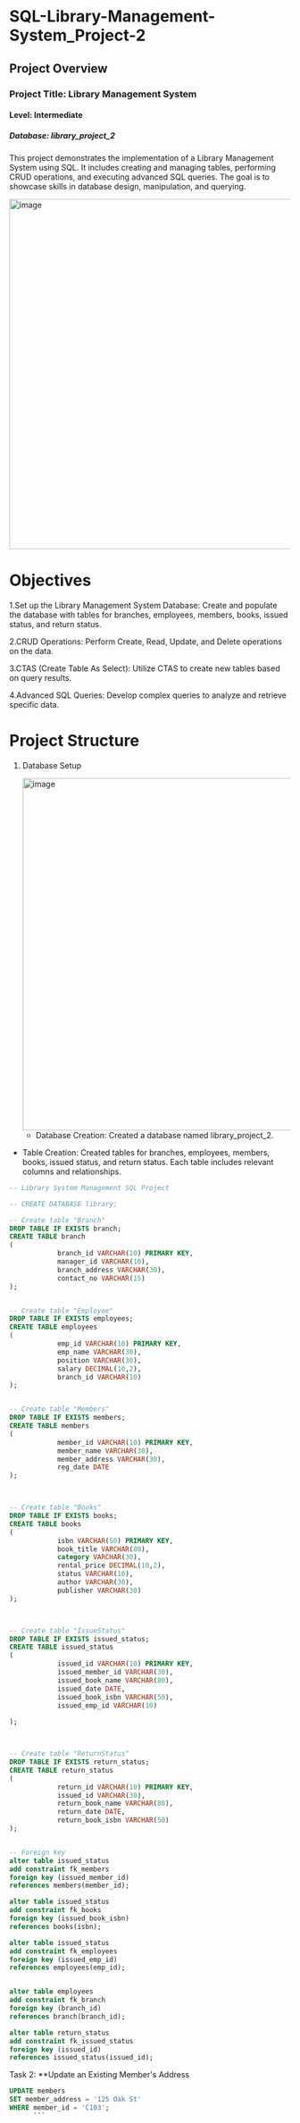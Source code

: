 # SQL-Library-Management-System_Project-2
## Project Overview

### Project Title: Library Management System

#### Level: Intermediate

##### Database: library_project_2

This project demonstrates the implementation of a Library Management System using SQL. It includes creating and managing tables, performing CRUD operations, and executing advanced SQL queries. The goal is to showcase skills in database design, manipulation, and querying.

<img width="1200" height="627" alt="image" src="https://github.com/user-attachments/assets/07d3ff68-106c-4d20-ac73-299918c6d498" />

# Objectives
1.Set up the Library Management System Database: Create and populate the database with tables for branches, employees, members, books, issued status, and return status.

2.CRUD Operations: Perform Create, Read, Update, and Delete operations on the data.

3.CTAS (Create Table As Select): Utilize CTAS to create new tables based on query results.

4.Advanced SQL Queries: Develop complex queries to analyze and retrieve specific data.

# Project Structure

1. Database Setup

   <img width="1101" height="631" alt="image" src="https://github.com/user-attachments/assets/cf3089ed-f78c-4350-b31b-094fffb4d63f" />

   - Database Creation: Created a database named library_project_2.
     
 - Table Creation: Created tables for branches, employees, members, books, issued status, and return status. Each table includes relevant columns and relationships.

``` sql
-- Library System Management SQL Project

-- CREATE DATABASE library;

-- Create table "Branch"
DROP TABLE IF EXISTS branch;
CREATE TABLE branch
(
            branch_id VARCHAR(10) PRIMARY KEY,
            manager_id VARCHAR(10),
            branch_address VARCHAR(30),
            contact_no VARCHAR(15)
);


-- Create table "Employee"
DROP TABLE IF EXISTS employees;
CREATE TABLE employees
(
            emp_id VARCHAR(10) PRIMARY KEY,
            emp_name VARCHAR(30),
            position VARCHAR(30),
            salary DECIMAL(10,2),
            branch_id VARCHAR(10)
);


-- Create table "Members"
DROP TABLE IF EXISTS members;
CREATE TABLE members
(
            member_id VARCHAR(10) PRIMARY KEY,
            member_name VARCHAR(30),
            member_address VARCHAR(30),
            reg_date DATE
);



-- Create table "Books"
DROP TABLE IF EXISTS books;
CREATE TABLE books
(
            isbn VARCHAR(50) PRIMARY KEY,
            book_title VARCHAR(80),
            category VARCHAR(30),
            rental_price DECIMAL(10,2),
            status VARCHAR(10),
            author VARCHAR(30),
            publisher VARCHAR(30)
);



-- Create table "IssueStatus"
DROP TABLE IF EXISTS issued_status;
CREATE TABLE issued_status
(
            issued_id VARCHAR(10) PRIMARY KEY,
            issued_member_id VARCHAR(30),
            issued_book_name VARCHAR(80),
            issued_date DATE,
            issued_book_isbn VARCHAR(50),
            issued_emp_id VARCHAR(10)
          
);



-- Create table "ReturnStatus"
DROP TABLE IF EXISTS return_status;
CREATE TABLE return_status
(
            return_id VARCHAR(10) PRIMARY KEY,
            issued_id VARCHAR(30),
            return_book_name VARCHAR(80),
            return_date DATE,
            return_book_isbn VARCHAR(50)
);


-- Foreign key
alter table issued_status
add constraint fk_members
foreign key (issued_member_id)
references members(member_id);

alter table issued_status
add constraint fk_books
foreign key (issued_book_isbn)
references books(isbn);

alter table issued_status
add constraint fk_employees
foreign key (issued_emp_id)
references employees(emp_id);


alter table employees
add constraint fk_branch
foreign key (branch_id)
references branch(branch_id);

alter table return_status
add constraint fk_issued_status
foreign key (issued_id)
references issued_status(issued_id);

 ```
Task 2: **Update an Existing Member's Address
``` sql
UPDATE members
SET member_address = '125 Oak St'
WHERE member_id = 'C103';
      ```



